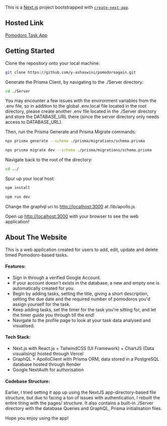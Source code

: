 This is a [Next.js](https://nextjs.org/) project bootstrapped with [`create-next-app`](https://github.com/vercel/next.js/tree/canary/packages/create-next-app).

## Hosted Link

[Pomodoro Task App](https://pomodoroagain.vercel.app/)

## Getting Started

Clone the repository onto your local machine:

```bash
git clone https://github.com/y-ashaswini/pomodoroagain.git
```

Generate the Prisma Client, by navigating to the ./Server directory:

```bash
cd ./Server
```

You may encounter a few issues with the environment variables from the .env file, so in addition to the global .env.local file located in the root directory, please create another .env file located in the ./Server directory and store the DATABASE_URL there (since the server directory only needs access to DATABASE_URL).

Then, run the Prisma Generate and Prisma Migrate commands:

```bash
npx prisma generate --schema ./prisma/migrations/schema.prisma

npx prisma migrate dev --schema ./prisma/migrations/schema.prisma

```

Navigate back to the root of the directory:

```bash
cd ../
```

Spur up your local host:

```bash
npm install

npm run dev
```

Change the graphql uri to [http://localhost:3000](http://localhost:3000) at /lib/apollo.js

Open up [http://localhost:3000](http://localhost:3000) with your browser to see the web application!

## About The Website

This is a web application created for users to add, edit, update and delete timed Pomodoro-based tasks.

#### Features:

- Sign in through a verified Google Account.
- If your account doesn't exists in the database, a new and empty one is automatically created for you.
- Begin by adding tasks, setting the title, giving a short description, setting the due date and the required number of pomodoros you'd assign yourself for the task.
- Keep adding tasks, set the timer for the task you're sitting for, and let the timer guide you through till the end!
- Navigate to the profile page to look at your task data analysed and visualised.

#### Tech Stack:

- Next.js with React.js + TailwindCSS (UI Framework) + ChartJS (Data visualising) hosted through Vercel
- GraphQL + ApolloClient with Prisma ORM, data stored in a PostgreSQL database hosted through Render
- Google NextAuth for authorisation

#### Codebase Structure:
Earlier, I tried setting it app up using the NextJS app-directory-based file structure, but due to facing a ton of issues with authentication, I rebuilt the entire thing with the pages/ structure.
It also contains a built-in ./Server directory with the database Queries and GraphQL, Prisma initialisation files.

Hope you enjoy using the app!